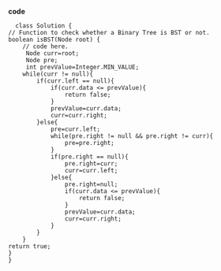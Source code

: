 **code**

      class Solution {
    // Function to check whether a Binary Tree is BST or not.
    boolean isBST(Node root) {
        // code here.
         Node curr=root;
         Node pre;
         int prevValue=Integer.MIN_VALUE;
        while(curr != null){
            if(curr.left == null){
                if(curr.data <= prevValue){
                    return false;
                }
                prevValue=curr.data;
                curr=curr.right;
            }else{
                pre=curr.left;
                while(pre.right != null && pre.right != curr){
                    pre=pre.right;
                }
                if(pre.right == null){
                    pre.right=curr;
                    curr=curr.left;
                }else{
                    pre.right=null;
                    if(curr.data <= prevValue){
                        return false;
                    }
                    prevValue=curr.data;
                    curr=curr.right;
                }
            }
        }
    return true;
    }
    }
